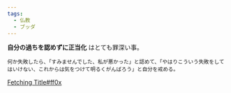 ```yaml
---
tags:
  - 仏教
  - ブッダ
---
```

**自分の過ちを認めずに正当化** はとても罪深い事。

```
何か失敗したら、「すみませんでした、私が悪かった」と認めて、「やはりこういう失敗をしてはいけない、これからは気をつけて明るくがんばろう」と自分を戒める。
```

[Fetching Title#ff0x](https://j-theravada.com/dhamma/q&a/gimon106/)